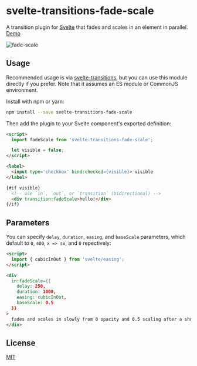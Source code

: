 # svelte-transitions-fade-scale

A transition plugin for [Svelte](https://svelte.technology) that fades and scales in an element in parallel. [Demo](https://svelte.dev/repl/de8970d53ce040159aba167c0a4af6ef?version=3.2.2)

![fade-scale](https://user-images.githubusercontent.com/932103/57627484-1458f900-7566-11e9-9294-edb3f1bd2529.gif)

## Usage

Recommended usage is via [svelte-transitions](https://github.com/sveltejs/svelte-transitions), but you can use this module directly if you prefer. Note that it assumes an ES module or CommonJS environment.

Install with npm or yarn:

```bash
npm install --save svelte-transitions-fade-scale
```

Then add the plugin to your Svelte component's exported definition:

```html
<script>
  import fadeScale from 'svelte-transitions-fade-scale';

  let visible = false;
</script>

<label>
  <input type='checkbox' bind:checked={visible}> visible
</label>

{#if visible}
  <!-- use `in`, `out`, or `transition` (bidirectional) -->
  <div transition:fadeScale>hello!</div>
{/if}
```


## Parameters

You can specify `delay`, `duration`, `easing`, and `baseScale` parameters, which default to `0`, `400`, `x => sx`, and `0` repectively:

```html
<script>
  import { cubicInOut } from 'svelte/easing';
</script>

<div
  in:fadeScale={{
    delay: 250,
    duration: 1000,
    easing: cubicInOut,
    baseScale: 0.5
  }}
>
  fades and scales in slowly from 0 opacity and 0.5 scaling after a short delay with cubic easing
</div>
```


## License

[MIT](LICENSE)
